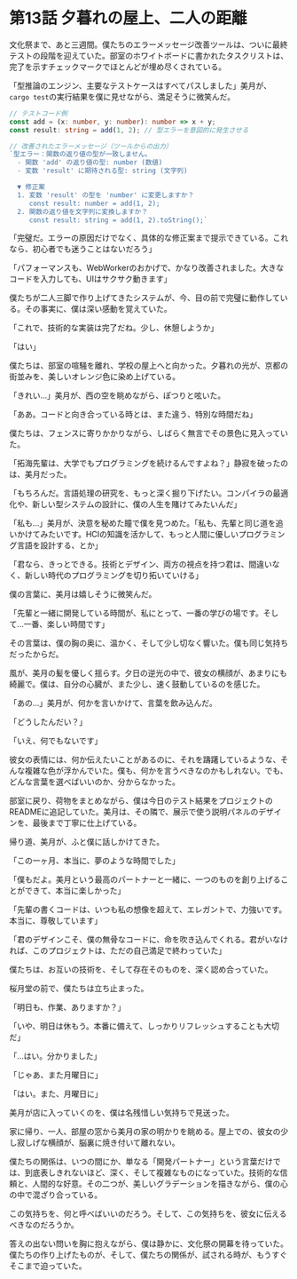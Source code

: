 # 第13話 夕暮れの屋上、二人の距離

文化祭まで、あと三週間。僕たちのエラーメッセージ改善ツールは、ついに最終テストの段階を迎えていた。部室のホワイトボードに書かれたタスクリストは、完了を示すチェックマークでほとんどが埋め尽くされている。

「型推論のエンジン、主要なテストケースはすべてパスしました」美月が、`cargo test`の実行結果を僕に見せながら、満足そうに微笑んだ。

```typescript
// テストコード例
const add = (x: number, y: number): number => x + y;
const result: string = add(1, 2); // 型エラーを意図的に発生させる

// 改善されたエラーメッセージ（ツールからの出力）
`型エラー：関数の返り値の型が一致しません。
  - 関数 'add' の返り値の型: number (数値)
  - 変数 'result' に期待される型: string (文字列)

  ▼ 修正案
  1. 変数 'result' の型を 'number' に変更しますか？
     const result: number = add(1, 2);
  2. 関数の返り値を文字列に変換しますか？
     const result: string = add(1, 2).toString();`
```

「完璧だ。エラーの原因だけでなく、具体的な修正案まで提示できている。これなら、初心者でも迷うことはないだろう」

「パフォーマンスも、WebWorkerのおかげで、かなり改善されました。大きなコードを入力しても、UIはサクサク動きます」

僕たちが二人三脚で作り上げてきたシステムが、今、目の前で完璧に動作している。その事実に、僕は深い感動を覚えていた。

「これで、技術的な実装は完了だね。少し、休憩しようか」

「はい」

僕たちは、部室の喧騒を離れ、学校の屋上へと向かった。夕暮れの光が、京都の街並みを、美しいオレンジ色に染め上げている。

「きれい…」美月が、西の空を眺めながら、ぽつりと呟いた。

「ああ。コードと向き合っている時とは、また違う、特別な時間だね」

僕たちは、フェンスに寄りかかりながら、しばらく無言でその景色に見入っていた。

「拓海先輩は、大学でもプログラミングを続けるんですよね？」静寂を破ったのは、美月だった。

「もちろんだ。言語処理の研究を、もっと深く掘り下げたい。コンパイラの最適化や、新しい型システムの設計に、僕の人生を賭けてみたいんだ」

「私も…」美月が、決意を秘めた瞳で僕を見つめた。「私も、先輩と同じ道を追いかけてみたいです。HCIの知識を活かして、もっと人間に優しいプログラミング言語を設計する、とか」

「君なら、きっとできる。技術とデザイン、両方の視点を持つ君は、間違いなく、新しい時代のプログラミングを切り拓いていける」

僕の言葉に、美月は嬉しそうに微笑んだ。

「先輩と一緒に開発している時間が、私にとって、一番の学びの場です。そして…一番、楽しい時間です」

その言葉は、僕の胸の奥に、温かく、そして少し切なく響いた。僕も同じ気持ちだったからだ。

風が、美月の髪を優しく揺らす。夕日の逆光の中で、彼女の横顔が、あまりにも綺麗で。僕は、自分の心臓が、また少し、速く鼓動しているのを感じた。

「あの…」美月が、何かを言いかけて、言葉を飲み込んだ。

「どうしたんだい？」

「いえ、何でもないです」

彼女の表情には、何か伝えたいことがあるのに、それを躊躇しているような、そんな複雑な色が浮かんでいた。僕も、何かを言うべきなのかもしれない。でも、どんな言葉を選べばいいのか、分からなかった。

部室に戻り、荷物をまとめながら、僕は今日のテスト結果をプロジェクトのREADMEに追記していた。美月は、その隣で、展示で使う説明パネルのデザインを、最後まで丁寧に仕上げている。

帰り道、美月が、ふと僕に話しかけてきた。

「この一ヶ月、本当に、夢のような時間でした」

「僕もだよ。美月という最高のパートナーと一緒に、一つのものを創り上げることができて、本当に楽しかった」

「先輩の書くコードは、いつも私の想像を超えて、エレガントで、力強いです。本当に、尊敬しています」

「君のデザインこそ、僕の無骨なコードに、命を吹き込んでくれる。君がいなければ、このプロジェクトは、ただの自己満足で終わっていた」

僕たちは、お互いの技術を、そして存在そのものを、深く認め合っていた。

桜月堂の前で、僕たちは立ち止まった。

「明日も、作業、ありますか？」

「いや、明日は休もう。本番に備えて、しっかりリフレッシュすることも大切だ」

「…はい。分かりました」

「じゃあ、また月曜日に」

「はい。また、月曜日に」

美月が店に入っていくのを、僕は名残惜しい気持ちで見送った。

家に帰り、一人、部屋の窓から美月の家の明かりを眺める。屋上での、彼女の少し寂しげな横顔が、脳裏に焼き付いて離れない。

僕たちの関係は、いつの間にか、単なる「開発パートナー」という言葉だけでは、到底表しきれないほど、深く、そして複雑なものになっていた。技術的な信頼と、人間的な好意。その二つが、美しいグラデーションを描きながら、僕の心の中で混ざり合っている。

この気持ちを、何と呼べばいいのだろう。そして、この気持ちを、彼女に伝えるべきなのだろうか。

答えの出ない問いを胸に抱えながら、僕は静かに、文化祭の開幕を待っていた。僕たちの作り上げたものが、そして、僕たちの関係が、試される時が、もうすぐそこまで迫っていた。
